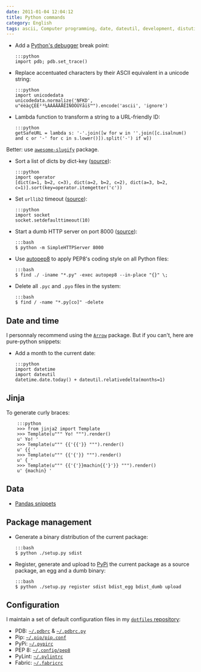 ```yaml
---
date: 2011-01-04 12:04:12
title: Python commands
category: English
tags: ascii, Computer programming, date, dateutil, development, distutils, encoding, PEP8, PyPi, PDB, Python, socket, unicode, URL, urllib2, HTTP, PyLint, Fabric, pip
---
```


  * Add a [Python's debugger](http://docs.python.org/library/pdb.html) break point:

        :::python
        import pdb; pdb.set_trace()

  * Replace accentuated characters by their ASCII equivalent in a unicode string:

        :::python
        import unicodedata
        unicodedata.normalize('NFKD', u"éèàçÇÉÈ²³¼ÀÁÂÃÄÅËÍÑÒÖÜÝåïš™").encode('ascii', 'ignore')

  * Lambda function to transform a string to a URL-friendly ID:

        :::python
        getSafeURL = lambda s: '-'.join([w for w in ''.join([c.isalnum() and c or '-' for c in s.lower()]).split('-') if w])
 
  Better: use [`awesome-slugify`](https://pypi.python.org/pypi/awesome-slugify) package.

  * Sort a list of dicts by dict-key ([source](http://code.pui.ch/2007/07/23/python-sort-a-list-of-dicts-by-dict-key/)):

        :::python
        import operator
        [dict(a=1, b=2, c=3), dict(a=2, b=2, c=2), dict(a=3, b=2, c=1)].sort(key=operator.itemgetter('c'))

  * Set `urllib2` timeout ([source](http://www.voidspace.org.uk/python/articles/urllib2.shtml)):

        :::python
        import socket
        socket.setdefaulttimeout(10)

  * Start a dumb HTTP server on port 8000 ([source](http://news.ycombinator.com/item?id=2042008)):

        :::bash
        $ python -m SimpleHTTPServer 8000

  * Use [autopep8](http://pypi.python.org/pypi/autopep8/) to apply PEP8's coding style on all Python files:

        :::bash
        $ find ./ -iname "*.py" -exec autopep8 --in-place "{}" \;

  * Delete all `.pyc` and `.pyo` files in the system:

        :::bash
        $ find / -name "*.py[co]" -delete
        

## Date and time

I personnaly recommend using the [`Arrow`](http://crsmithdev.com/arrow/) package. But if you can't, here are pure-python snippets:

  * Add a month to the current date:

        :::python
        import datetime
        import dateutil
        datetime.date.today() + dateutil.relativedelta(months=1)


## Jinja

To generate curly braces:

        :::python
        >>> from jinja2 import Template
        >>> Template(u""" Yo! """).render()
        u' Yo! '
        >>> Template(u""" {{'{{'}} """).render()
        u' {{ '
        >>> Template(u""" {{'{'}} """).render()
        u' { '
        >>> Template(u""" {{'{'}}machin{{'}'}} """).render()
        u' {machin} '

## Data

  * [Pandas snippets](http://kevin.deldycke.com/2015/11/pandas-snippets/)


## Package management

  * Generate a binary distribution of the current package:

        :::bash
        $ python ./setup.py sdist

  * Register, generate and upload to [PyPi](http://pypi.python.org) the current package as a source package, an egg and a dumb binary:

        :::bash
        $ python ./setup.py register sdist bdist_egg bdist_dumb upload


## Configuration

I maintain a set of default configuration files in my [`dotfiles` repository](https://github.com/kdeldycke/dotfiles):

  * PDB: [`~/.pdbrc`](https://github.com/kdeldycke/dotfiles/blob/master/dotfiles-common/.pdbrc) & [`~/.pdbrc.py`](https://github.com/kdeldycke/dotfiles/blob/master/dotfiles-common/.pdbrc.py)
  * Pip: [`~/.pip/pip.conf`](https://github.com/kdeldycke/dotfiles/blob/master/dotfiles-common/.pip/pip.conf)
  * PyPi: [`~/.pypirc`](https://github.com/kdeldycke/dotfiles/blob/master/dotfiles-common/.pypirc)
  * PEP 8: [`~/.config/pep8`](https://github.com/kdeldycke/dotfiles/blob/master/dotfiles-common/.config/pep8)
  * PyLint: [`~/.pylintrc`](https://github.com/kdeldycke/dotfiles/blob/master/dotfiles-common/.pylintrc)
  * Fabric: [`~/.fabricrc`](https://github.com/kdeldycke/dotfiles/blob/master/dotfiles-common/.fabricrc)
